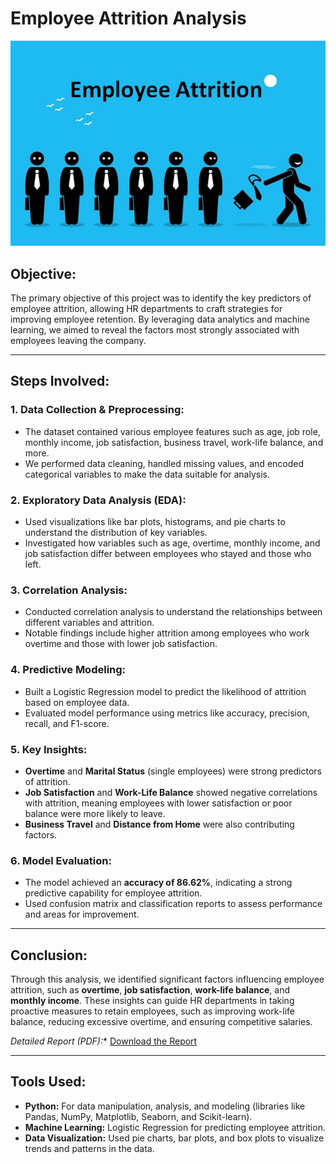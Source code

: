 # Employee Attrition Analysis

![Employee Attrition report](./Employee-Attrition.jpg)

## Objective:
The primary objective of this project was to identify the key predictors of employee attrition, allowing HR departments to craft strategies for improving employee retention. By leveraging data analytics and machine learning, we aimed to reveal the factors most strongly associated with employees leaving the company.

---

## Steps Involved:

### 1. Data Collection & Preprocessing:
- The dataset contained various employee features such as age, job role, monthly income, job satisfaction, business travel, work-life balance, and more.
- We performed data cleaning, handled missing values, and encoded categorical variables to make the data suitable for analysis.

### 2. Exploratory Data Analysis (EDA):
- Used visualizations like bar plots, histograms, and pie charts to understand the distribution of key variables.
- Investigated how variables such as age, overtime, monthly income, and job satisfaction differ between employees who stayed and those who left.

### 3. Correlation Analysis:
- Conducted correlation analysis to understand the relationships between different variables and attrition.
- Notable findings include higher attrition among employees who work overtime and those with lower job satisfaction.

### 4. Predictive Modeling:
- Built a Logistic Regression model to predict the likelihood of attrition based on employee data.
- Evaluated model performance using metrics like accuracy, precision, recall, and F1-score.

### 5. Key Insights:
- **Overtime** and **Marital Status** (single employees) were strong predictors of attrition.
- **Job Satisfaction** and **Work-Life Balance** showed negative correlations with attrition, meaning employees with lower satisfaction or poor balance were more likely to leave.
- **Business Travel** and **Distance from Home** were also contributing factors.

### 6. Model Evaluation:
- The model achieved an **accuracy of 86.62%**, indicating a strong predictive capability for employee attrition.
- Used confusion matrix and classification reports to assess performance and areas for improvement.

---

## Conclusion:
Through this analysis, we identified significant factors influencing employee attrition, such as **overtime**, **job satisfaction**, **work-life balance**, and **monthly income**. These insights can guide HR departments in taking proactive measures to retain employees, such as improving work-life balance, reducing excessive overtime, and ensuring competitive salaries.

*Detailed Report (PDF):** [Download the Report](Employee_attrition_file.pdf)

---

## Tools Used:
- **Python:** For data manipulation, analysis, and modeling (libraries like Pandas, NumPy, Matplotlib, Seaborn, and Scikit-learn).
- **Machine Learning:** Logistic Regression for predicting employee attrition.
- **Data Visualization:** Used pie charts, bar plots, and box plots to visualize trends and patterns in the data.
